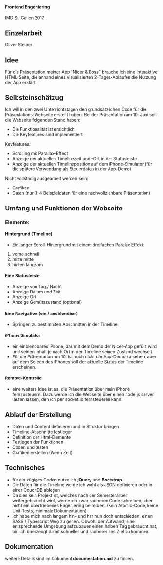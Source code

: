 #### Frontend Engeniering
IMD St. Gallen 2017 

## Einzelarbeit
Oliver Steiner

## Idee
Für die Präsentation meiner App "Nicer & Boss" brauche ich eine interaktive HTML-Seite, die anhand eines visualisierten 2-Tages-Ablaufes die Nutzung der App erklärt.

## Selbsteinschätzug
Ich will in den zwei Unterrichtstagen den grundsätzlichen Code für die Präsentations-Webseite erstellt haben.
Bei der Präsentation am 10. Juni soll die Webseite folgenden Stand haben:
 - Die Funktionalität ist ersichtlich
 - Die Keyfeatures sind implementiert
 
Keyfeatures:
 - Scrolling mit Parallax-Effect
 - Anzeige der aktuellen Timelinezeit und -Ort in der Statusleiste
 - Anzeige der aktuellen Timelineposition auf dem iPhone-Simulator  (für die spätere Verwendung als Steuerdaten in der App-Demo)

Nicht vollstädig ausgearbeit werden sein:
 - Grafiken
 - Daten (nur 3-4 Beispieldaten für eine nachvollziehbare Präsentation)

## Umfang und Funktionen der Webseite

### Elemente:
#### Hintergrund (Timeline)
  - Ein langer Scroll-Hintergrund mit einem dreifachen Paralax Effekt:
  1) vorne schnell
  2) mitte mitte
  3) hinten langsam
  
#### Eine Statusleiste
 - Anzeige von Tag / Nacht
 - Anzeige Datum und Zeit
 - Anzeige Ort
 - Anzeige Gemütszustand (optional)
    
#### Eine Navigation (ein / ausblendbar)
 - Springen zu bestimmten Abschnitten in der Timeline
    
#### iPhone Simulator
 - ein einblendbares iPhone, das mit dem Demo der Nicer-App gefüllt wird und seinen Inhalt je nach Ort in der Timeline seinen Zustand wechselt
 - Für die Präsentation am 10. ist noch nicht die App-Demo zu sehen, aber auf dem Screen des iPhones soll der aktuelle Status der Timeline erscheinen.

#### Remote-Kontrolle
 - eine weitere Idee ist es, die Präsentation über mein iPhone fernzusteuern. Dazu werde ich die Webseite über einen node.js server laufen lassen, den  ich per socket.io fernsteueren kann. 

## Ablauf der Erstellung
 - Daten und Content definieren und in Struktur bringen
 - Timeline-Abschnitte festlegen
 - Definition der Html-Elemente
 - Festlegen der Funktionen
 - Coden und testen
 - Grafiken erstellen (Wenn Zeit)
 
 ## Technisches
 - für ein zügiges Coden nutze ich **jQuery** und **Bootstrap**
 - Die Daten für die Timeline werde ich wohl als JSON definieren oder in einer CouchDB ablegen
 - Da dies kein Projekt ist, welches nach der Semesterarbeit weitergebraucht wird, werde ich zwar sauberen Code schreiben, aber nicht ein übertriebenes Engeniering betreiben. (Kein Atomic-Code, keine Unit-Tests, minimale Dokumentation)
 - Ich habe mich nach langem hin- und her nun doch entschieden, einen SASS / Typescript Weg zu gehen. Obwohl der Aufwand, eine entsprechende Umgebung aufzubauen einen halben Tag gebraucht hat, bin ich überzeugt damit schneller und sauberer ans Ziel zu kommen. 

## Dokumentation
 weitere Details sind im Dokument **documentation.md** zu finden.
